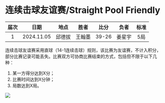 # 连续击球友谊赛/Straight Pool Friendly

| 届次 | 日期       | 地点    | 胜者   | 比分     | 负者   | 标准 |
| :--: | :--------: | :----: | :----: | :-----: | :----: | :-: |
| 1    | 2024.11.05  | 邱德拔 | 王翰墨 | 39-26   | 姜星宇 | 5局  |

连续击球友谊赛采用直球（14-1连续击球）规则，该比赛为友谊赛，不计入积分，部分比赛记录可能丢失。比赛双方可协商比赛结束的方式，包括但不限于以下几种：

1. 某一方得分达到X分；
2. 比赛时间达到X分钟；
3. 局数达到X局。

![](./img/straight_pool_friendly.jpg)